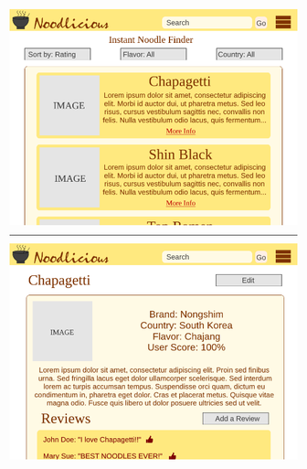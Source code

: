 ![List wireframe](https://github.com/Noodlicious/app/blob/master/Assets/NoodliciousWireFrame1.png)

-------------

![Detail page wireframe](https://github.com/Noodlicious/app/blob/master/Assets/Noodlicious_Detail.png)
